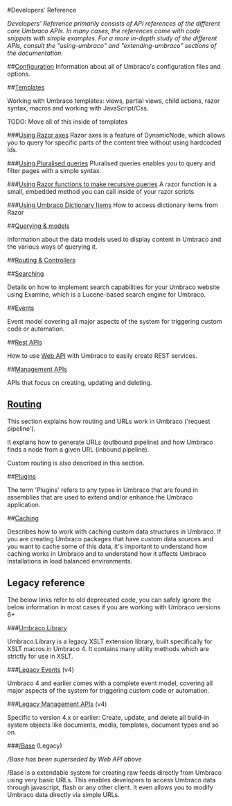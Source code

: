 #Developers' Reference

_Developers' Reference primarily consists of API references of the different core Umbraco APIs. In many cases, the references come with code snippets with simple examples. For a more in-depth study of the different APIs, consult the "using-umbraco" and "extending-umbraco" sections of the documentation._

##[Configuration](Config/index.md)
Information about all of Umbraco's configuration files and options.

##[Templates](Templating/index.md)

Working with Umbraco templates: views, partial views, child actions, razor syntax, macros and working with JavaScript/Css. 

TODO: Move all of this inside of templates

###[Using Razor axes](using-razor-axes.md)
Razor axes is a feature of DynamicNode, which allows you to query for specific parts of the content tree without using hardcoded Ids.

###[Using Pluralised queries](using-pluralised-queries.md)
Pluralised queries enables you to query and filter pages with a simple syntax.

###[Using Razor functions to make recursive queries](using-razor-functions-to-make-recursive-queries.md)
A razor function is a small, embedded method you can call inside of your razor scripts

###[Using Umbraco Dictionary Items](using-dictionary-items.md)
How to access dictionary items from Razor

##[Querying & models](Querying/index.md)

Information about the data models used to display content in Umbraco and the various ways of querying it. 

##[Routing & Controllers](Routing/index.md)



##[Searching](Searching/index.md)

Details on how to implement search capabilities for your Umbraco website using Examine, which is a Lucene-based search engine for Umbraco.

##[Events](Events-v6/index.md)

Event model covering all major aspects of the system for triggering custom code or automation.  

##[Rest APIs](WebApi/index.md)

How to use [Web API](http://www.asp.net/web-api) with Umbraco to easily create REST services.

##[Management APIs](Management-v6/index.md)

APIs that focus on creating, updating and deleting.

## [Routing](Request-Pipeline/index.md)

This section explains how routing and URLs work in Umbraco ('request pipeline'). 

It explains how to generate URLs (outbound pipeline) and how Umbraco finds a node from a given URL (inbound pipeline). 

Custom routing is also described in this section.

##[Plugins](Plugins/index.md)

The term 'Plugins' refers to any types in Umbraco that are found in assemblies that are used to extend and/or enhance the Umbraco application.

##[Caching](Cache/index.md)

Describes how to work with caching custom data structures in Umbraco. If you are creating Umbraco packages that have custom data sources and you want to cache some of this data, it's important to understand how caching works in Umbraco and to understand how it affects Umbraco installations in load balanced environments.

## Legacy reference

The below links refer to old deprecated code, you can safely ignore the below information in most cases if you are working with Umbraco versions 6+

###[Umbraco.Library](Api/UmbracoLibrary/index.md)

Umbraco.Library is a legacy XSLT extension library, built specifically for XSLT macros in Umbraco 4. It contains many utility methods which are strictly for use in XSLT.

###[Legacy Events](Events/index.md) (v4)

Umbraco 4 and earlier comes with a complete event model, covering all major aspects of the system for triggering custom code or automation.

###[Legacy Management APIs](Management/index.md) (v4)

Specific to version 4.x or earlier: Create, update, and delete all build-in system objects like documents, media, templates, document types and so on.

###[/Base](Api/Base/Index.md) (Legacy)

_/Base has been superseded by Web API above_

/Base is a extendable system for creating raw feeds directly from Umbraco using very basic URLs. This enables developers to access Umbraco data through javascript, flash or any other client. It even allows you to modify Umbraco data directly via simple URLs.
